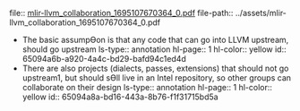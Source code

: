 file:: [mlir-llvm_collaboration_1695107670364_0.pdf](../assets/mlir-llvm_collaboration_1695107670364_0.pdf)
file-path:: ../assets/mlir-llvm_collaboration_1695107670364_0.pdf
- The basic assumpƟon is that any code that can go into LLVM upstream, should go upstream
  ls-type:: annotation
  hl-page:: 1
  hl-color:: yellow
  id:: 65094a6b-a920-4a4c-bd29-bafd94c1ed4d
- There are also projects (dialects, passes, extensions) that should not go upstream1, but should sƟll live in an Intel repository, so other groups can collaborate on their design
  ls-type:: annotation
  hl-page:: 1
  hl-color:: yellow
  id:: 65094a8a-bd16-443a-8b76-f1f31715bd5a